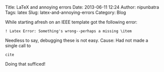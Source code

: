 Title: LaTeX and annoying errors
Date: 2013-06-11 12:24
Author: nipunbatra
Tags: latex
Slug: latex-and-annoying-errors
Category: Blog

While starting afresh on an IEEE template got the following error:

    ! Latex Error: Something's wrong--perhaps a missing \item

<p>
Needless to say, debugging these is not easy.  
Cause: Had not made a single call to

    cite

Doing that sufficed!
